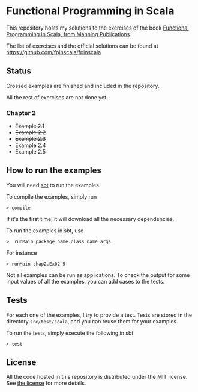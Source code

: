# Functional Programming in Scala

This repository hosts my solutions to the exercises of the book
[Functional Programming in Scala, from Manning Publications](http://www.manning.com/bjarnason/).

The list of exercises and the official solutions can be found at https://github.com/fpinscala/fpinscala

## Status

Crossed examples are finished and included in the repository.

All the rest of exercises are not done yet.

### Chapter 2

* ~~Example 2.1~~
* ~~Example 2.2~~
* ~~Example 2.3~~
* Example 2.4
* Example 2.5

## How to run the examples

You will need [sbt](http://www.scala-sbt.org/) to run the examples.

To compile the examples, simply run

```
> compile
```

If it's the first time, it will download all the necessary dependencies.

To run the examples in sbt, use
```
>  runMain package_name.class_name args
```

For instance
```
> runMain chap2.Ex02 5
```

Not all examples can be run as applications. To check the output for
some input values of all the examples, you can add cases to the tests.

## Tests

For each one of the examples, I try to provide a test. Tests are
stored in the directory `src/test/scala`, and you can reuse them for
your examples.

To run the tests, simply execute the following in sbt
```
> test
```

## License

All the code hosted in this repository is distributed under the MIT
license. See [the
license](https://github.com/iht/fpinscala/blob/master/LICENSE) for
more details.
